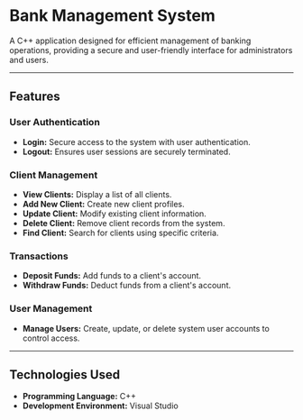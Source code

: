 # Bank Management System

A C++ application designed for efficient management of banking operations, providing a secure and user-friendly interface for administrators and users.

---

## Features

### User Authentication
- **Login:** Secure access to the system with user authentication.
- **Logout:** Ensures user sessions are securely terminated.

### Client Management
- **View Clients:** Display a list of all clients.
- **Add New Client:** Create new client profiles.
- **Update Client:** Modify existing client information.
- **Delete Client:** Remove client records from the system.
- **Find Client:** Search for clients using specific criteria.

### Transactions
- **Deposit Funds:** Add funds to a client's account.
- **Withdraw Funds:** Deduct funds from a client's account.

### User Management
- **Manage Users:** Create, update, or delete system user accounts to control access.

---

## Technologies Used
- **Programming Language:** C++
- **Development Environment:** Visual Studio
